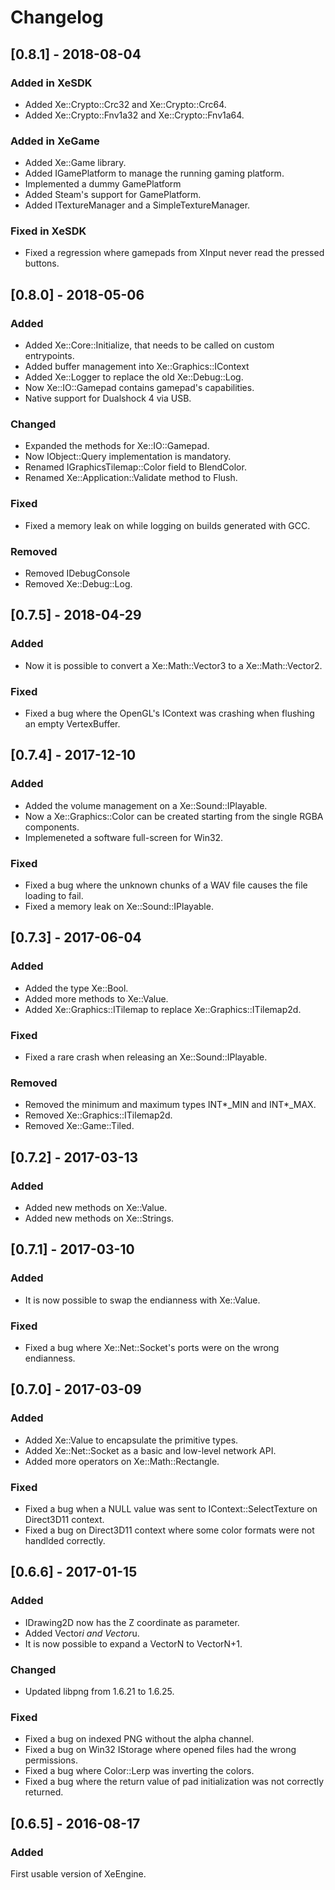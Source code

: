 # Changelog

## [0.8.1] - 2018-08-04

### Added in XeSDK
- Added Xe::Crypto::Crc32 and Xe::Crypto::Crc64.
- Added Xe::Crypto::Fnv1a32 and Xe::Crypto::Fnv1a64.

### Added in XeGame
- Added Xe::Game library.
- Added IGamePlatform to manage the running gaming platform.
- Implemented a dummy GamePlatform
- Added Steam's support for GamePlatform.
- Added ITextureManager and a SimpleTextureManager.

### Fixed in XeSDK
- Fixed a regression where gamepads from XInput never read the pressed buttons.

## [0.8.0] - 2018-05-06

### Added
- Added Xe::Core::Initialize, that needs to be called on custom entrypoints.
- Added buffer management into Xe::Graphics::IContext
- Added Xe::Logger to replace the old Xe::Debug::Log.
- Now Xe::IO::Gamepad contains gamepad's capabilities.
- Native support for Dualshock 4 via USB.

### Changed
- Expanded the methods for Xe::IO::Gamepad.
- Now IObject::Query implementation is mandatory.
- Renamed IGraphicsTilemap::Color field to BlendColor.
- Renamed Xe::Application::Validate method to Flush.

### Fixed
- Fixed a memory leak on while logging on builds generated with GCC.

### Removed
- Removed IDebugConsole
- Removed Xe::Debug::Log.

## [0.7.5] - 2018-04-29

### Added
- Now it is possible to convert a Xe::Math::Vector3 to a Xe::Math::Vector2.

### Fixed
- Fixed a bug where the OpenGL's IContext was crashing when flushing an empty VertexBuffer.

## [0.7.4] - 2017-12-10

### Added
- Added the volume management on a Xe::Sound::IPlayable.
- Now a Xe::Graphics::Color can be created starting from the single RGBA components.
- Implemeneted a software full-screen for Win32.

### Fixed
- Fixed a bug where the unknown chunks of a WAV file causes the file loading to fail.
- Fixed a memory leak on Xe::Sound::IPlayable.

## [0.7.3] - 2017-06-04

### Added
- Added the type Xe::Bool.
- Added more methods to Xe::Value.
- Added Xe::Graphics::ITilemap to replace Xe::Graphics::ITilemap2d.

### Fixed
- Fixed a rare crash when releasing an Xe::Sound::IPlayable.

### Removed
- Removed the minimum and maximum types INT*_MIN and INT*_MAX.
- Removed Xe::Graphics::ITilemap2d.
- Removed Xe::Game::Tiled.

## [0.7.2] - 2017-03-13

### Added
- Added new methods on Xe::Value.
- Added new methods on Xe::Strings.

## [0.7.1] - 2017-03-10

### Added
- It is now possible to swap the endianness with Xe::Value.

### Fixed
- Fixed a bug where Xe::Net::Socket's ports were on the wrong endianness.

## [0.7.0] - 2017-03-09

### Added
- Added Xe::Value to encapsulate the primitive types.
- Added Xe::Net::Socket as a basic and low-level network API.
- Added more operators on Xe::Math::Rectangle.

### Fixed
- Fixed a bug when a NULL value was sent to IContext::SelectTexture on Direct3D11 context.
- Fixed a bug on Direct3D11 context where some color formats were not handlded correctly.

## [0.6.6] - 2017-01-15

### Added
- IDrawing2D now has the Z coordinate as parameter.
- Added Vector*i and Vector*u.
- It is now possible to expand a VectorN to VectorN+1.

### Changed
- Updated libpng from 1.6.21 to 1.6.25.

### Fixed
- Fixed a bug on indexed PNG without the alpha channel.
- Fixed a bug on Win32 IStorage where opened files had the wrong permissions.
- Fixed a bug where Color::Lerp was inverting the colors.
- Fixed a bug where the return value of pad initialization was not correctly returned.

## [0.6.5] - 2016-08-17

### Added
First usable version of XeEngine.

